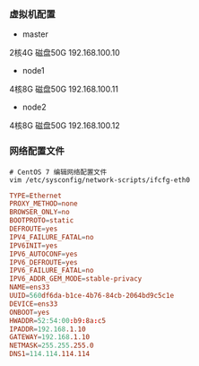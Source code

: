 ### 虚拟机配置

* master

2核4G 磁盘50G
192.168.100.10

* node1

4核8G 磁盘50G
192.168.100.11

* node2

4核8G 磁盘50G
192.168.100.12


### 网络配置文件

```bas
# CentOS 7 编辑网络配置文件
vim /etc/sysconfig/network-scripts/ifcfg-eth0
```

```conf
TYPE=Ethernet
PROXY_METHOD=none
BROWSER_ONLY=no
BOOTPROTO=static
DEFROUTE=yes
IPV4_FAILURE_FATAL=no
IPV6INIT=yes
IPV6_AUTOCONF=yes
IPV6_DEFROUTE=yes
IPV6_FAILURE_FATAL=no
IPV6_ADDR_GEM_MODE=stable-privacy
NAME=ens33
UUID=560df6da-b1ce-4b76-84cb-2064bd9c5c1e
DEVICE=ens33
ONBOOT=yes
HWADDR=52:54:00:b9:8a:c5
IPADDR=192.168.1.10
GATEWAY=192.168.1.10
NETMASK=255.255.255.0
DNS1=114.114.114.114
```
